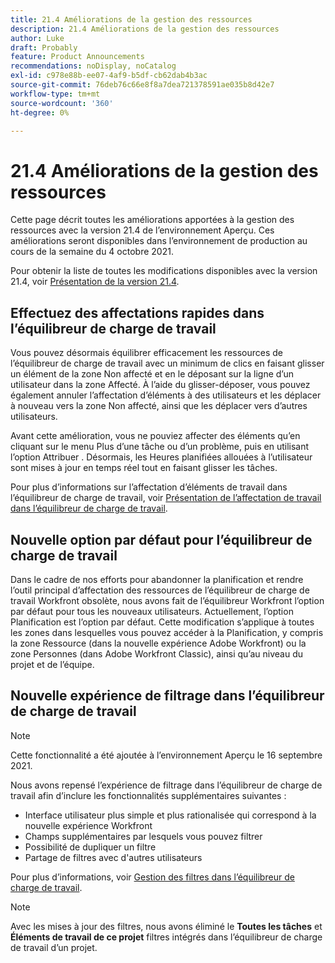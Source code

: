 ```yaml
---
title: 21.4 Améliorations de la gestion des ressources
description: 21.4 Améliorations de la gestion des ressources
author: Luke
draft: Probably
feature: Product Announcements
recommendations: noDisplay, noCatalog
exl-id: c978e88b-ee07-4af9-b5df-cb62dab4b3ac
source-git-commit: 76deb76c66e8f8a7dea721378591ae035b8d42e7
workflow-type: tm+mt
source-wordcount: '360'
ht-degree: 0%

---
```


# 21.4 Améliorations de la gestion des ressources

Cette page décrit toutes les améliorations apportées à la gestion des ressources avec la version 21.4 de l’environnement Aperçu. Ces améliorations seront disponibles dans l’environnement de production au cours de la semaine du 4 octobre 2021.

Pour obtenir la liste de toutes les modifications disponibles avec la version 21.4, voir [Présentation de la version 21.4](../../../product-announcements/product-releases/21.4-release-activity/21.4-release-overview.md).

## Effectuez des affectations rapides dans l’équilibreur de charge de travail

Vous pouvez désormais équilibrer efficacement les ressources de l’équilibreur de charge de travail avec un minimum de clics en faisant glisser un élément de la zone Non affecté et en le déposant sur la ligne d’un utilisateur dans la zone Affecté. À l’aide du glisser-déposer, vous pouvez également annuler l’affectation d’éléments à des utilisateurs et les déplacer à nouveau vers la zone Non affecté, ainsi que les déplacer vers d’autres utilisateurs.

Avant cette amélioration, vous ne pouviez affecter des éléments qu’en cliquant sur le menu Plus d’une tâche ou d’un problème, puis en utilisant l’option Attribuer . Désormais, les Heures planifiées allouées à l’utilisateur sont mises à jour en temps réel tout en faisant glisser les tâches.

Pour plus d’informations sur l’affectation d’éléments de travail dans l’équilibreur de charge de travail, voir [Présentation de l’affectation de travail dans l’équilibreur de charge de travail](../../../resource-mgmt/workload-balancer/assign-work-in-workload-balancer.md).

## Nouvelle option par défaut pour l’équilibreur de charge de travail

Dans le cadre de nos efforts pour abandonner la planification et rendre l’outil principal d’affectation des ressources de l’équilibreur de charge de travail Workfront obsolète, nous avons fait de l’équilibreur Workfront l’option par défaut pour tous les nouveaux utilisateurs. Actuellement, l’option Planification est l’option par défaut. Cette modification s’applique à toutes les zones dans lesquelles vous pouvez accéder à la Planification, y compris la zone Ressource (dans la nouvelle expérience Adobe Workfront) ou la zone Personnes (dans Adobe Workfront Classic), ainsi qu’au niveau du projet et de l’équipe.

## Nouvelle expérience de filtrage dans l’équilibreur de charge de travail

>[!NOTE]
>
>Cette fonctionnalité a été ajoutée à l’environnement Aperçu le 16 septembre 2021.

Nous avons repensé l’expérience de filtrage dans l’équilibreur de charge de travail afin d’inclure les fonctionnalités supplémentaires suivantes :

* Interface utilisateur plus simple et plus rationalisée qui correspond à la nouvelle expérience Workfront
* Champs supplémentaires par lesquels vous pouvez filtrer
* Possibilité de dupliquer un filtre
* Partage de filtres avec d&#39;autres utilisateurs

Pour plus d’informations, voir [Gestion des filtres dans l’équilibreur de charge de travail](../../../resource-mgmt/workload-balancer/filter-information-workload-balancer.md).

>[!NOTE]
>
>Avec les mises à jour des filtres, nous avons éliminé le **Toutes les tâches** et **Éléments de travail de ce projet** filtres intégrés dans l’équilibreur de charge de travail d’un projet.

